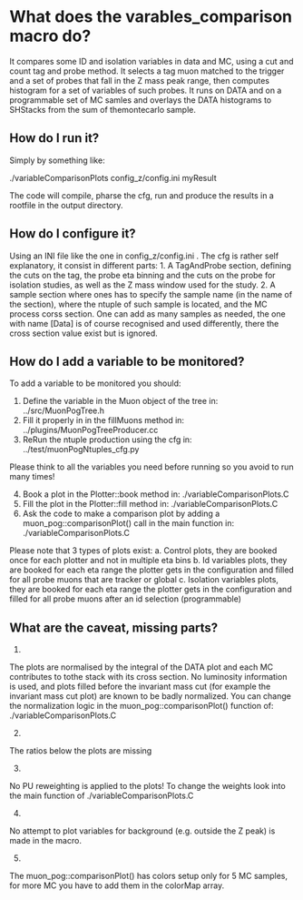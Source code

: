 # What does the varables_comparison macro do?
It compares some ID and isolation variables in data and MC, using a cut and count tag and probe method.
It selects a tag muon matched to the trigger and a set of probes that fall in the Z mass peak range, then computes histogram for a set of variables of such probes.
It runs on DATA and on a programmable set of MC samles and overlays the DATA histograms to SHStacks from the sum of themontecarlo sample.

## How do I run it?
Simply by something like:

./variableComparisonPlots config_z/config.ini myResult

The code will compile, pharse the cfg, run and produce the results in a rootfile in the output directory.

## How do I configure it?
Using an INI file like the one in config_z/config.ini .
The cfg is rather self explanatory, it consist in different parts:
1.
A TagAndProbe section, defining the cuts on the tag, the probe eta binning and the cuts on the probe for isolation studies, as well as the Z mass window used for the study.
2. A sample section where ones has to specify the sample name (in the name of the section), where the ntuple of such sample is located, and the MC process corss section.
One can add as many samples as needed, the one with name [Data] is of course recognised and used differently, there the cross section value exist but is ignored.

## How do I add a variable to be monitored?
To add a variable to be monitored you should:

1. Define the variable in the Muon object of the tree in: ../src/MuonPogTree.h
2. Fill it properly in in the fillMuons method in: ../plugins/MuonPogTreeProducer.cc
3. ReRun the ntuple production using the cfg in: ../test/muonPogNtuples_cfg.py

Please think to all the variables you need before running so you avoid to run many times!

4. Book a plot in the Plotter::book method in: ./variableComparisonPlots.C
5. Fill the plot in the Plotter::fill method in: ./variableComparisonPlots.C
6. Ask the code to make a comparison plot by adding a muon_pog::comparisonPlot() call in the main function in: ./variableComparisonPlots.C

Please note that 3 types of plots exist:
a. Control plots, they are booked once for each plotter and not in multiple eta bins
b. Id variables plots, they are booked for each eta range the plotter gets in the configuration and filled for all probe muons that are tracker or global
c. Isolation variables plots, they are booked for each eta range the plotter gets in the configuration and filled for all probe muons after an id selection (programmable)

## What are the caveat, missing parts?

1.
The plots are normalised by the integral of the DATA plot and each MC contributes to tothe stack with its cross section.
No luminosity information is used, and plots filled before the invariant mass cut (for example the invariant mass cut plot) are known to be badly normalized.
You can change the normalization logic in the muon_pog::comparisonPlot() function of:  ./variableComparisonPlots.C

2.
The ratios below the plots are missing

3.
No PU reweighting is applied to the plots!
To change the weights look into the main function of ./variableComparisonPlots.C

4.
No attempt to plot variables for background (e.g. outside the Z peak) is made in the macro.

5.
The muon_pog::comparisonPlot() has colors setup only for 5 MC samples, for more MC you have to add them in the colorMap array.





